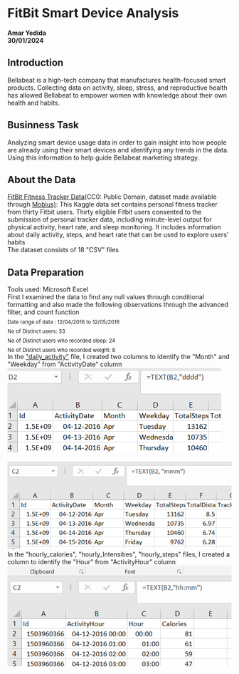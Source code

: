 # **FitBit Smart Device Analysis**
**Amar Yedida**<br>
**30/01/2024**<br>
## Introduction<br>
Bellabeat is a high-tech company that manufactures health-focused smart products. Collecting data on activity, sleep, stress, and reproductive health has allowed Bellabeat to empower women with knowledge about their own health and habits.
## Businness Task <br>
Analyzing smart device usage data in order to gain insight into how people are already using their smart devices and identifying any trends in the data. Using this information to help guide Bellabeat marketing strategy.<br>
## About the Data
<a href="https://www.kaggle.com/datasets/arashnic/fitbit">FitBit Fitness Tracker Data</a>(CC0: Public Domain, dataset made available through <a href="https://www.kaggle.com/arashnic">Mobius)</a>: This Kaggle data set contains personal fitness tracker from thirty Fitbit users. Thirty eligible Fitbit users consented to the submission of personal tracker data, including minute-level output for physical activity, heart rate, and sleep monitoring. It includes information about daily activity, steps, and heart rate that can be used to explore users’ habits <br>
The dataset consists of 18 "CSV" files
## Data Preparation
Tools used: Microsoft Excel <br> 
First I examined the data to find any null values through conditional formatting and also made the following observations through the advanced filter, and count function <br>
<sub> Date range of data : 12/04/2016 to 12/05/2016  <br>
No of Distinct users: 33<br>
No of Distinct users who recorded sleep: 24 <br>
No of Distinct users who recorded weight: 8</sub><br>
In the ["daily_activity"](./daily_activity.csv) file, I created two columns to identify the "Month" and "Weekday" from "ActivityDate" column <br>
![day_formula](Images/Formula_date.png)<br>
<br>![month_formula](Images/Formula_month.png)<br>
In the "hourly_calories", "hourly_Intensities", "hourly_steps" files, I created a column to identify the "Hour" from "ActivityHour" column<br>
![hour_formula](Images/Formula_hour.png)


